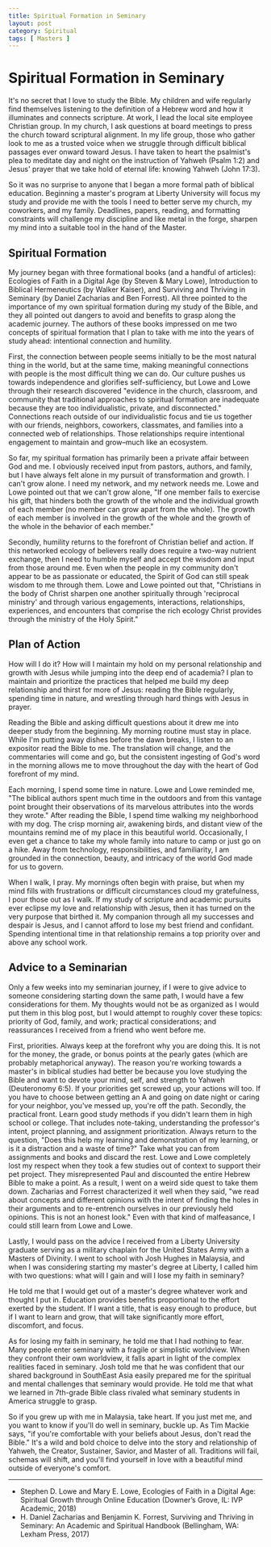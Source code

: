 ```yaml
---
title: Spiritual Formation in Seminary
layout: post
category: Spiritual
tags: [ Masters ]
---
```

# Spiritual Formation in Seminary
It's no secret that I love to study the Bible. My children and wife regularly find themselves listening to the definition of a Hebrew word and how it illuminates and connects scripture. At work, I lead the local site employee Christian group. In my church, I ask questions at board meetings to press the church toward scriptural alignment. In my life group, those who gather look to me as a trusted voice when we struggle through difficult biblical passages ever onward toward Jesus. I have taken to heart the psalmist's plea to meditate day and night on the instruction of Yahweh (Psalm 1:2) and Jesus' prayer that we take hold of eternal life: knowing Yahweh (John 17:3).

<!-- more -->

So it was no surprise to anyone that I began a more formal path of biblical education. Beginning a master's program at Liberty University will focus my study and provide me with the tools I need to better serve my church, my coworkers, and my family. Deadlines, papers, reading, and formatting constraints will challenge my discipline and like metal in the forge, sharpen my mind into a suitable tool in the hand of the Master.
	
## Spiritual Formation
My journey began with three formational books (and a handful of articles): Ecologies of Faith in a Digital Age (by Steven & Mary Lowe), Introduction to Biblical Hermeneutics (by Walker Kaiser), and Surviving and Thriving in Seminary (by Daniel Zacharias and Ben Forrest). All three pointed to the importance of my own spiritual formation during my study of the Bible, and they all pointed out dangers to avoid and benefits to grasp along the academic journey. The authors of these books impressed on me two concepts of spiritual formation that I plan to take with me into the years of study ahead: intentional connection and humility.

First, the connection between people seems initially to be the most natural thing in the world, but at the same time, making meaningful connections with people is the most difficult thing we can do. Our culture pushes us towards independence and glorifies self-sufficiency, but Lowe and Lowe through their research discovered "evidence in the church, classroom, and community that traditional approaches to spiritual formation are inadequate because they are too individualistic, private, and disconnected." Connections reach outside of our individualistic focus and tie us together with our friends, neighbors, coworkers, classmates, and families into a connected web of relationships. Those relationships require intentional engagement to maintain and grow–much like an ecosystem.

So far, my spiritual formation has primarily been a private affair between God and me. I obviously received input from pastors, authors, and family, but I have always felt alone in my pursuit of transformation and growth. I can't grow alone. I need my network, and my network needs me. Lowe and Lowe pointed out that we can't grow alone, "If one member fails to exercise his gift, that hinders both the growth of the whole and the individual growth of each member (no member can grow apart from the whole). The growth of each member is involved in the growth of the whole and the growth of the whole in the behavior of each member."  

Secondly, humility returns to the forefront of Christian belief and action. If this networked ecology of believers really does require a two-way nutrient exchange, then I need to humble myself and accept the wisdom and input from those around me. Even when the people in my community don't appear to be as passionate or educated, the Spirit of God can still speak wisdom to me through them. Lowe and Lowe pointed out that, "Christians in the body of Christ sharpen one another spiritually through 'reciprocal ministry' and through various engagements, interactions, relationships, experiences, and encounters that comprise the rich ecology Christ provides through the ministry of the Holy Spirit."

## Plan of Action
How will I do it? How will I maintain my hold on my personal relationship and growth with Jesus while jumping into the deep end of academia? I plan to maintain and prioritize the practices that helped me build my deep relationship and thirst for more of Jesus: reading the Bible regularly, spending time in nature, and wrestling through hard things with Jesus in prayer.

Reading the Bible and asking difficult questions about it drew me into deeper study from the beginning. My morning routine must stay in place. While I'm putting away dishes before the dawn breaks, I listen to an expositor read the Bible to me. The translation will change, and the commentaries will come and go, but the consistent ingesting of God's word in the morning allows me to move throughout the day with the heart of God forefront of my mind.

Each morning, I spend some time in nature. Lowe and Lowe reminded me, "The biblical authors spent much time in the outdoors and from this vantage point brought their observations of its marvelous attributes into the words they wrote." After reading the Bible, I spend time walking my neighborhood with my dog. The crisp morning air, awakening birds, and distant view of the mountains remind me of my place in this beautiful world. Occasionally, I even get a chance to take my whole family into nature to camp or just go on a hike. Away from technology, responsibilities, and familiarity, I am grounded in the connection, beauty, and intricacy of the world God made for us to govern.

When I walk, I pray. My mornings often begin with praise, but when my mind fills with frustrations or difficult circumstances cloud my gratefulness, I pour those out as I walk. If my study of scripture and academic pursuits ever eclipse my love and relationship with Jesus, then it has turned on the very purpose that birthed it. My companion through all my successes and despair is Jesus, and I cannot afford to lose my best friend and confidant. Spending intentional time in that relationship remains a top priority over and above any school work.

## Advice to a Seminarian
Only a few weeks into my seminarian journey, if I were to give advice to someone considering starting down the same path, I would have a few considerations for them. My thoughts would not be as organized as I would put them in this blog post, but I would attempt to roughly cover these topics: priority of God, family, and work; practical considerations; and reassurances I received from a friend who went before me.

First, priorities. Always keep at the forefront why you are doing this. It is not for the money, the grade, or bonus points at the pearly gates (which are probably metaphorical anyway). The reason you're working towards a master's in biblical studies had better be because you love studying the Bible and want to devote your mind, self, and strength to Yahweh (Deuteronomy 6:5). If your priorities get screwed up, your actions will too. If you have to choose between getting an A and going on date night or caring for your neighbor, you've messed up, you're off the path.
Secondly, the practical front. Learn good study methods if you didn't learn them in high school or college. That includes note-taking, understanding the professor's intent, project planning, and assignment prioritization. Always return to the question, "Does this help my learning and demonstration of my learning, or is it a distraction and a waste of time?" Take what you can from assignments and books and discard the rest. Lowe and Lowe completely lost my respect when they took a few studies out of context to support their pet project. They misrepresented Paul and discounted the entire Hebrew Bible to make a point. As a result, I went on a weird side quest to take them down. Zacharias and Forrest characterized it well when they said, "we read about concepts and different opinions with the intent of finding the holes in their arguments and to re-entrench ourselves in our previously held opinions. This is not an honest look." Even with that kind of malfeasance, I could still learn from Lowe and Lowe.

Lastly, I would pass on the advice I received from a Liberty University graduate serving as a military chaplain for the United States Army with a Masters of Divinity. I went to school with Josh Hughes in Malaysia, and when I was considering starting my master's degree at Liberty, I called him with two questions: what will I gain and will I lose my faith in seminary?

He told me that I would get out of a master's degree whatever work and thought I put in. Education provides benefits proportional to the effort exerted by the student. If I want a title, that is easy enough to produce, but if I want to learn and grow, that will take significantly more effort, discomfort, and focus.

As for losing my faith in seminary, he told me that I had nothing to fear. Many people enter seminary with a fragile or simplistic worldview. When they confront their own worldview, it falls apart in light of the complex realities faced in seminary. Josh told me that he was confident that our shared background in SouthEast Asia easily prepared me for the spiritual and mental challenges that seminary would provide. He told me that what we learned in 7th-grade Bible class rivaled what seminary students in America struggle to grasp.

So if you grew up with me in Malaysia, take heart. If you just met me, and you want to know if you'll do well in seminary, buckle up. As Tim Mackie says, "if you're comfortable with your beliefs about Jesus, don't read the Bible." It's a wild and bold choice to delve into the story and relationship of Yahweh, the Creator, Sustainer, Savior, and Master of all. Traditions will fail, schemas will shift, and you'll find yourself in love with a beautiful mind outside of everyone's comfort.

---

* Stephen D. Lowe and Mary E. Lowe, Ecologies of Faith in a Digital Age: Spiritual Growth through Online Education (Downer’s Grove, IL: IVP Academic, 2018)
* H. Daniel Zacharias and Benjamin K. Forrest, Surviving and Thriving in Seminary: An Academic and Spiritual Handbook (Bellingham, WA: Lexham Press, 2017)